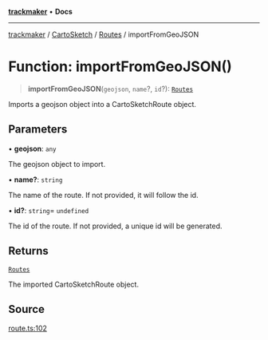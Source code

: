 [**trackmaker**](../../../../../index.md) • **Docs**

***

[trackmaker](../../../../../globals.md) / [CartoSketch](../../../index.md) / [Routes](../index.md) / importFromGeoJSON

# Function: importFromGeoJSON()

> **importFromGeoJSON**(`geojson`, `name`?, `id`?): [`Routes`](../../../classes/Routes.md)

Imports a geojson object into a CartoSketchRoute object.

## Parameters

• **geojson**: `any`

The geojson object to import.

• **name?**: `string`

The name of the route. If not provided, it will follow the id.

• **id?**: `string`= `undefined`

The id of the route. If not provided, a unique id will be generated.

## Returns

[`Routes`](../../../classes/Routes.md)

The imported CartoSketchRoute object.

## Source

[route.ts:102](https://github.com/Anson2251/trackmaker/blob/0370d3a06207a9d77c9f82b6a817216c8649e9c8/src/utils/cartosketch/route.ts#L102)
